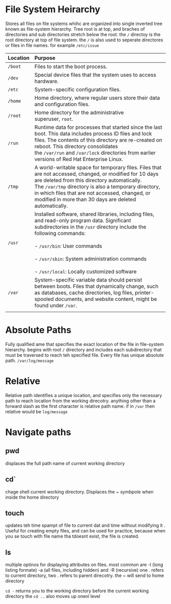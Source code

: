 # File System Heirarchy
Stores all files on file systems whihc are organized into single inverted tree known as file-system hierarchy. Tree root is at top, and braches of directories and sub directories stretch below the root.
the `/` directoy is the root directory at top of file system. the `/` is also used to seperate directores or files in file names. for example `/etc/issue`

| Location | Purpose                                                                                                                                                                                                                                                                                                                     |
| :------- | :-------------------------------------------------------------------------------------------------------------------------------------------------------------------------------------------------------------------------------------------------------------------------------------------------------------------------- |
| `/boot`  | Files to start the boot process.                                                                                                                                                                                                                                                                                            |
| `/dev`   | Special device files that the system uses to access hardware.                                                                                                                                                                                                                                                               |
| `/etc`   | System-specific configuration files.                                                                                                                                                                                                                                                                                        |
| `/home`  | Home directory, where regular users store their data and configuration files.                                                                                                                                                                                                                                               |
| `/root`  | Home directory for the administrative superuser, `root`.                                                                                                                                                                                                                                                                    |
| `/run`   | Runtime data for processes that started since the last boot. This data includes process ID files and lock files. The contents of this directory are re-created on reboot. This directory consolidates the `/var/run` and `/var/lock` directories from earlier versions of Red Hat Enterprise Linux.                         |
| `/tmp`   | A world-writable space for temporary files. Files that are not accessed, changed, or modified for 10 days are deleted from this directory automatically. The `/var/tmp` directory is also a temporary directory, in which files that are not accessed, changed, or modified in more than 30 days are deleted automatically. |
| `/usr`   | Installed software, shared libraries, including files, and read-only program data. Significant subdirectories in the `/usr` directory include the following commands:<br><br>- `/usr/bin`: User commands<br>    <br>- `/usr/sbin`: System administration commands<br>    <br>- `/usr/local`: Locally customized software    |
| `/var`   | System-specific variable data should persist between boots. Files that dynamically change, such as databases, cache directories, log files, printer-spooled documents, and website content, might be found under `/var`.                                                                                                    |
|          |                                                                                                                                                                                                                                                                                                                             |
# Absolute Paths
Fully qualified ame that specifies the exact location of the file in file-system hierarchy. begins with root `/` directory and includes each subdirectory that must be traversed to reach teh specified file. Every file has unique absolute path. `/var/log/message`
# Relative
Relative path identifies a unique location, and specifies only the necessary path to reach location from the working direcotry. anything other than a forward slash as the first character is relative path name. if in `/var` then relative would be `log/message`
# Navigate paths
## pwd
displaces the full path name of current working directory
## cd`
chage shell current working directory. Displaces the ~ symbpole when inside the home directory
## touch
updates teh time spampt of file to current dat and time without modifying it . Useful for creating empty files, and can be used for practice, because when you se touch with file name tha tdoesnt exist, the file is created.
## ls
multiple optinos for displaying attributes on files. most common are -l (long listing formate) -a (all files, including hidden) and -R (recursive)
one . refers to current directory, two . refers to parent direcotry. the ~ will send to home directory

`cd -` returns you to the working directory before the current working directory
the `cd ..` also moves up onenl level 